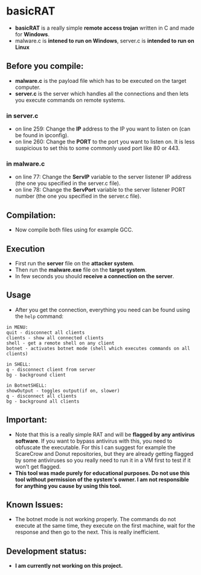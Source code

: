 # basicRAT
- **basicRAT** is a really simple **remote access trojan** written in C and made for **Windows**.
- malware.c is **intened to run on Windows**, server.c is **intended to run on Linux**

## Before you compile:
- **malware.c** is the payload file which has to be executed on the target computer.
- **server.c** is the server which handles all the connections and then lets you execute commands on remote systems.

### in server.c
- on line 259: Change the **IP** address to the IP you want to listen on (can be found in ipconfig).
- on line 260: Change the **PORT** to the port you want to listen on. It is less suspicious to set this to some commonly used port like 80 or 443.

### in malware.c
- on line 77: Change the **ServIP** variable to the server listener IP address (the one you specified in the server.c file).
- on line 78: Change the **ServPort** variable to the server listener PORT number (the one you specified in the server.c file).

## Compilation:
- Now compile both files using for example GCC.

## Execution
- First run the **server** file on the **attacker system**.
- Then run the **malware.exe** file on the **target system**.
- In few seconds you should **receive a connection on the server**.

## Usage
- After you get the connection, everything you need can be found using the `help` command:
```
in MENU:
quit - disconnect all clients
clients - show all connected clients
shell - get a remote shell on any client
botnet - activates botnet mode (shell which executes commands on all clients)

in SHELL:
q - disconnect client from server
bg - background client

in BotnetSHELL:
showOutput - toggles output(if on, slower)
q - disconnect all clients
bg - background all clients
```

## Important:
- Note that this is a really simple RAT and will be **flagged by any antivirus software**. If you want to bypass antivirus with this, you need to obfuscate the executable. For this I can suggest for example the ScareCrow and Donut repositories, but they are already getting flagged by some antiviruses so you really need to run it in a VM first to test if it won't get flagged.
- **This tool was made purely for educational purposes. Do not use this tool without permission of the system's owner. I am not responsible for anything you cause by using this tool.**

## Known Issues:
- The botnet mode is not working properly. The commands do not execute at the same time, they execute on the first machine, wait for the response and then go to the next. This is really inefficient.

## Development status:
- **I am currently not working on this project.**
